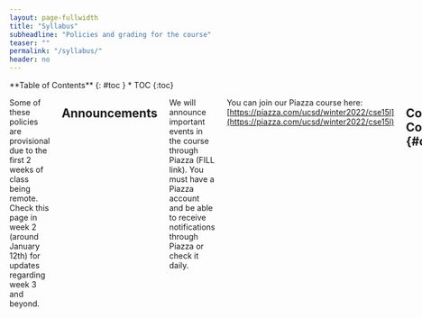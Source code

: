 ```yaml
---
layout: page-fullwidth
title: "Syllabus"
subheadline: "Policies and grading for the course"
teaser: ""
permalink: "/syllabus/"
header: no
---
```


<div class="row">
<div class="medium-4 medium-push-8 columns" markdown="1">
<div class="panel radius" markdown="1">
**Table of Contents**
{: #toc }
*  TOC
{:toc}
</div>
</div><!-- /.medium-4.columns -->

<div class="medium-8 medium-pull-4 columns" markdown="1">

Some of these policies are provisional due to the first 2 weeks of class being
remote. Check this page in week 2 (around January 12th) for updates regarding
week 3 and beyond.

## Announcements

We will announce important events in the course through Piazza (FILL link). You
must have a Piazza account and be able to receive notifications through Piazza
or check it daily.

You can join our Piazza course here: [https://piazza.com/ucsd/winter2022/cse15l](https://piazza.com/ucsd/winter2022/cse15l)

## Course Components {#components}

There are several components to the course:

- **Lab sessions**
- **Lecture sessions & weekly quizzes**
- **Lab reports/portfolio posts**
- **Skill demonstrations**

### Labs

The course's lab component is the **main part** of the course, which meets for 2
hours on Wednesdays or Thursdays. In each lab you'll switch between working on
your own, working in pairs, and participating in group discussions about your
approach, lessons learned, programming problems, and so on.

The lab sessions and groups will be led by TAs and tutors, who will note your
participation in these discussions for credit.

### Lecture Sessions & Weekly Quizzes

Lecture sessions are on Monday and Wednesday. You can attend any of the three
lecture sessions on each day. In the first two weeks they will be held via Zoom.
In following weeks they will be held in the normally scheduled lecture halls,
and recorded via Zoom. Lecture attendance is optional.

Each week there will be an online, untimed, multiple-tries quiz due on _Tuesday
evening_ (including week 1). The purpose of this quiz is to make sure everyone
has checked in on the concepts we will be using in lab on Wednesday and
Thursday.

The lecture setup is roughly that on Monday we will introduce the topics and any
reading about the quiz material, then Wednesday we will review the quiz
in class and take additional questions.

### Lab Reports/Portfolio Posts

Every _two_ weeks, you will write a lab report on work from the previous two
weeks, due on Fridays. This will take the form of a blog post on a personal site
you will create in the second week of the course. At the end of the quarter this
means you'll have a personal web site with 5 posts detailing what you learned.
Some lab reports can be completed with a partner; individual assignments will
indicate which ones.

For each post, our staff will review it and either give full credit or give
feedback; you must respond to the feedback to receive full credit on your post.

### Skill Demonstrations

Twice during the quarter (week 4 and week 8) you you will record a screencast of
yourself demonstrating some of the skills you learned. This takes the place of
in-person midterm exams. We will grade these screencasts and give feedback on if
they correctly demonstrated what we were looking for.

Then, in place of the final exam, you can re-do one or both of these
demonstrations if you missed credit on them to make up the missed credit. The
final exam may not be exacly the same tasks, but will be similar.

## Grading {#grading}

Each component of the course has a minimum achievement level to get an A, B, or
C in the course. You must reach that achievement level in _all_ of the
categories to get an A, B, or C. Pluses and minuses will be given around the
boundaries of these categories at the instructor's discretion.

- **A** achievement:
    - 8 or more lab participation
    - All quizzes complete and correct, no more than 3 late
    - All 5 lab reports complete with full credit/feedback addressed
    - Full score on both skill demonstrations (either initially or with the
    final make-up)
- **B** achievement:
    - 7 or more lab participation
    - 9/10 quizzes complete and correct, no more than 3 late
    - All 5 lab reports submitted, 4 with full credit/feedback addressed
    - Full score on both skill demonstrations (either initially or with the
    final make-up)
- **C** achievement:
    - 6 or more lab participation
    - 8/10 quizzes complete and correct, no more than 3 late
    - At least 4 lab reports submitted, 3 with full credit/feedback addressed
    - Full score on one skill demonstrations, both submitted (either initially
    or with the final make-up)



</div>
